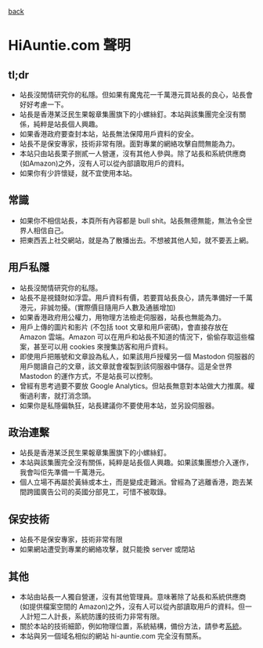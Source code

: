 [back](index.md)

# HiAuntie.com 聲明

## tl;dr

* 站長沒閒情研究你的私隱。但如果有魔鬼花一千萬港元買站長的良心，站長會好好考慮一下。
* 站長是香港某泛民生果報章集團旗下的小螺絲釘。本站與該集團完全沒有關係，純粹是站長個人興趣。
* 如果香港政府要查封本站，站長無法保障用戶資料的安全。
* 站長不是保安專家，技術非常有限。面對專業的網絡攻擊自問無能為力。
* 本站只由站長栗子捌貳一人營運，沒有其他人參與。除了站長和系統供應商(如Amazon)之外，沒有人可以從內部讀取用戶的資料。
* 如果你有少許懷疑，就不宜使用本站。

## 常識

* 如果你不相信站長，本頁所有內容都是 bull shit。站長無德無能，無法令全世界人相信自己。
* 把東西丟上社交網站，就是為了散播出去。不想被其他人知，就不要丟上網。

## 用戶私隱

* 站長沒閒情研究你的私隱。
* 站長不是視錢財如浮雲。用戶資料有價，若要買站長良心，請先準備好一千萬港元，非誠勿擾。(實際價目隨用戶人數及通脹增加)
* 如果香港政府用公權力，用物理方法檢走伺服器，站長也無能為力。
* 用戶上傳的圖片和影片 (不包括 toot 文章和用戶密碼)，會直接存放在 Amazon 雲端。Amazon 可以在用戶和站長不知道的情況下，偷偷存取這些檔案，甚至可以用 cookies 來搜集訪客和用戶資料。
* 即使用戶把賬號和文章設為私人，如果該用戶授權另一個 Mastodon 伺服器的用戶閱讀自己的文章，該文章就會複製到該伺服器中儲存。這是全世界 Mastodon 的運作方式，不是站長可以控制。
* 曾經有思考過要不要放 Google Analytics。但站長無意對本站做大力推廣。權衡過利害，就打消念頭。
* 如果你是私隱偏執狂，站長建議你不要使用本站，並另設伺服器。

## 政治連繫

* 站長是香港某泛民生果報章集團旗下的小螺絲釘。
* 本站與該集團完全沒有關係，純粹是站長個人興趣。如果該集團想介入運作，我會叫佢先準備一千萬港元。
* 個人立場不再屬於黃絲或本土，而是變成走難派。曾經為了逃離香港，跑去某間跨國廣告公司的英國分部見工，可惜不被取錄。

## 保安技術

* 站長不是保安專家，技術非常有限
* 如果網站遭受到專業的網絡攻擊，就只能換 server 或閉站

## 其他

* 本站由站長一人獨自營運，沒有其他管理員。意味著除了站長和系統供應商(如提供檔案空間的 Amazon)之外，沒有人可以從內部讀取用戶的資料。但一人計短二人計長，系統防護的技術力非常有限。
* 關於本站的技術細節，例如物理位置，系統結構，備份方法，請參考[系統](system.md)。
* 本站與另一個域名相似的網站 hi-auntie.com 完全沒有關系。
